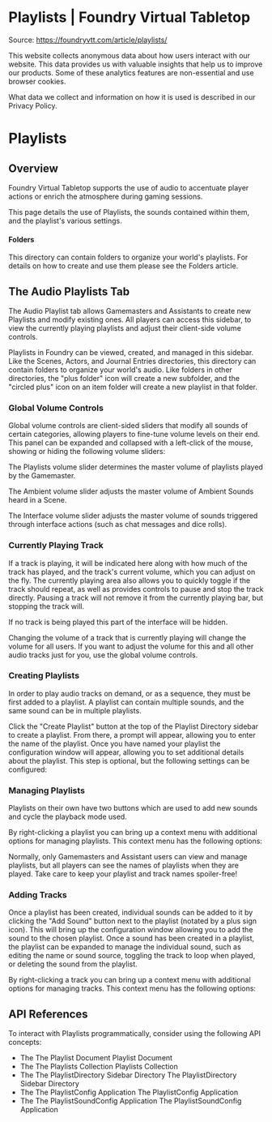 # Playlists | Foundry Virtual Tabletop

Source: https://foundryvtt.com/article/playlists/

This website collects anonymous data about how users interact with our website. This data provides us with 
        valuable insights that help us to improve our products. Some of these analytics features are non-essential 
        and use browser cookies.

What data we collect and information on how it is used is described in our 
        Privacy Policy.


# Playlists


## 


## Overview

Foundry Virtual Tabletop supports the use of audio to accentuate player actions or enrich the atmosphere during gaming sessions.

This page details the use of Playlists, the sounds contained within them, and the playlist's various settings.


#### Folders

This directory can contain folders to organize your world's playlists. For details on how to create and use them please see the Folders article.


## The Audio Playlists Tab

The Audio Playlist tab allows Gamemasters and Assistants to create new Playlists and modify existing ones. All players can access this sidebar, to view the currently playing playlists and adjust their client-side volume controls.

Playlists in Foundry can be viewed, created, and managed in this sidebar. Like the Scenes, Actors, and Journal Entries directories, this directory can contain folders to organize your world's audio. Like folders in other directories, the "plus folder" icon will create a new subfolder, and the "circled plus" icon on an item folder will create a new playlist in that folder.


### Global Volume Controls

Global volume controls are client-sided sliders that modify all sounds of certain categories, allowing players to fine-tune volume levels on their end. This panel can be expanded and collapsed with a left-click of the mouse, showing or hiding the following volume sliders:

The Playlists volume slider determines the master volume of playlists played by the Gamemaster.

The Ambient volume slider adjusts the master volume of Ambient Sounds heard in a Scene.

The Interface volume slider adjusts the master volume of sounds triggered through interface actions (such as chat messages and dice rolls).


### Currently Playing Track

If a track is playing, it will be indicated here along with how much of the track has played, and the track's current volume, which you can adjust on the fly. The currently playing area also allows you to quickly toggle if the track should repeat, as well as provides controls to pause and stop the track directly. Pausing a track will not remove it from the currently playing bar, but stopping the track will.

If no track is being played this part of the interface will be hidden.

Changing the volume of a track that is currently playing will change the volume for all users. If you want to adjust the volume for this and all other audio tracks just for you, use the global volume controls.


### Creating Playlists

In order to play audio tracks on demand, or as a sequence, they must be first added to a playlist. A playlist can contain multiple sounds, and the same sound can be in multiple playlists.

Click the "Create Playlist" button at the top of the Playlist Directory sidebar to create a playlist. From there, a prompt will appear, allowing you to enter the name of the playlist. Once you have named your playlist the configuration window will appear, allowing you to set additional details about the playlist. This step is optional, but the following settings can be configured:


### Managing Playlists

Playlists on their own have two buttons which are used to add new sounds and cycle the playback mode used.

By right-clicking a playlist you can bring up a context menu with additional options for managing playlists. This context menu has the following options:

Normally, only Gamemasters and Assistant users can view and manage playlists, but all players can see the names of playlists when they are played. Take care to keep your playlist and track names spoiler-free!


### Adding Tracks

Once a playlist has been created, individual sounds can be added to it by clicking the "Add Sound" button next to the playlist (notated by a plus sign icon). This will bring up the configuration window allowing you to add the sound to the chosen playlist. Once a sound has been created in a playlist, the playlist can be expanded to manage the individual sound, such as editing the name or sound source, toggling the track to loop when played, or deleting the sound from the playlist.

By right-clicking a track you can bring up a context menu with additional options for managing tracks. This context menu has the following options:


## API References

To interact with Playlists programmatically, consider using the following API concepts:

- The  The Playlist Document Playlist Document
- The  The Playlists Collection Playlists Collection
- The  The PlaylistDirectory Sidebar Directory The PlaylistDirectory Sidebar Directory
- The  The PlaylistConfig Application The PlaylistConfig Application
- The  The PlaylistSoundConfig Application The PlaylistSoundConfig Application

